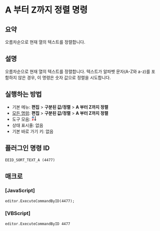 # A 부터 Z까지 정렬 명령

## 요약

오름차순으로 현재 열의 텍스트를 정렬합니다.

## 설명

오름차순으로 현재 열의 텍스트를 정렬합니다.
텍스트가 알파벳 문자(A-Z와 a-z)를 포함하지 않은 경우, 이 명령은 숫자 값으로 정렬을 시도합니다.

## 실행하는 방법

- 기본 메뉴: **편집** \> **구분된 값/정렬** \> **A 부터 Z까지 정렬**
- [모든 명령](../tools/all_commands): **편집** \> **구분된 값/정렬** \> **A 부터 Z까지 정렬**
- 도구 모음: ![](../../images/sortinga-z.png)
- 상태 표시줄: 없음
- 기본 바로 가기 키: 없음

## 플러그인 명령 ID

```
EEID_SORT_TEXT_A (4477)
```

## 매크로

### \[JavaScript\]

```
editor.ExecuteCommandByID(4477);
```

### \[VBScript\]

```
editor.ExecuteCommandByID 4477
```
